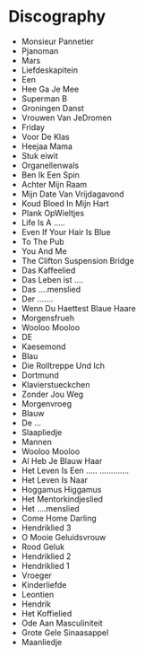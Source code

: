 # Discography
 
 * Monsieur Pannetier
 * Pjanoman
 * Mars
 * Liefdeskapitein
 * Een
 * Hee Ga Je Mee
 * Superman B
 * Groningen Danst
 * Vrouwen Van JeDromen
 * Friday
 * Voor De Klas
 * Heejaa Mama
 * Stuk eiwit
 * Organellenwals
 * Ben Ik Een Spin
 * Achter Mijn Raam
 * Mijn Date Van Vrijdagavond
 * Koud Bloed In Mijn Hart
 * Plank OpWieltjes
 * Life Is A .....
 * Even If Your Hair Is Blue
 * To The Pub
 * You And Me
 * The Clifton Suspension Bridge
 * Das Kaffeelied
 * Das Leben ist ....
 * Das ....menslied
 * Der .......
 * Wenn Du Haettest Blaue Haare
 * Morgensfrueh
 * Wooloo Mooloo 
 * DE
 * Kaesemond
 * Blau
 * Die Rolltreppe Und Ich
 * Dortmund
 * Klavierstueckchen
 * Zonder Jou Weg
 * Morgenvroeg
 * Blauw
 * De ...
 * Slaapliedje
 * Mannen
 * Wooloo Mooloo
 * Al Heb Je Blauw Haar
 * Het Leven Is Een ..... .............
 * Het Leven Is Naar
 * Hoggamus Higgamus
 * Het Mentorkindjeslied
 * Het ....menslied
 * Come Home Darling
 * Hendriklied 3
 * O Mooie Geluidsvrouw
 * Rood Geluk
 * Hendriklied 2
 * Hendriklied 1
 * Vroeger
 * Kinderliefde
 * Leontien
 * Hendrik
 * Het Koffielied
 * Ode Aan Masculiniteit
 * Grote Gele Sinaasappel
 * Maanliedje

